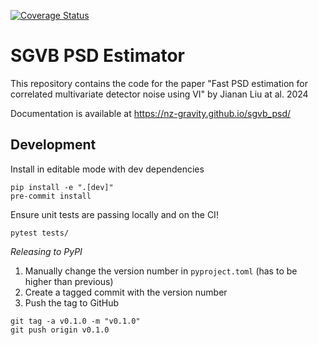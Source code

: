 [![Coverage Status](https://coveralls.io/repos/github/nz-gravity/sgvb_psd/badge.svg?branch=main)](https://coveralls.io/github/nz-gravity/sgvb_psd?branch=main)

# SGVB PSD Estimator

This repository contains the code for the paper 
"Fast PSD estimation for correlated multivariate detector noise using VI" by Jianan Liu at al. 2024

Documentation is available at https://nz-gravity.github.io/sgvb_psd/




## Development

Install in editable mode with dev dependencies
```
pip install -e ".[dev]"
pre-commit install
```

Ensure unit tests are passing locally and on the CI!
```
pytest tests/
```

*Releasing to PyPI*

1. Manually change the version number in `pyproject.toml`  (has to be higher than previous)
1. Create a tagged commit with the version number
2. Push the tag to GitHub

```
git tag -a v0.1.0 -m "v0.1.0"
git push origin v0.1.0
```
